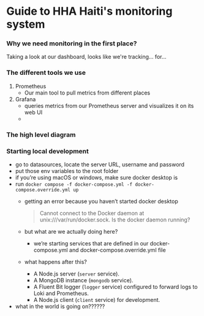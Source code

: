 # Guide to HHA Haiti's monitoring system

### Why we need monitoring in the first place?
Taking a look at our dashboard, looks like we're tracking... for...
### The different tools we use
1. Prometheus
	- Our main tool to pull metrics from different places
2. Grafana
	- queries metrics from our Prometheus server and visualizes it on its web UI
	- 
### The high level diagram

### Starting local development
-   go to datasources, locate the server URL, username and password
-   put those env variables to the root folder
-   if you’re using macOS or windows, make sure docker desktop is
-   run `docker compose -f docker-compose.yml -f docker-compose.override.yml up`
    -   getting an error because you haven’t started docker desktop
        
        > Cannot connect to the Docker daemon at unix:///var/run/docker.sock. Is the docker daemon running?
        
    -   but what are we actually doing here?
        
        -   we’re starting services that are defined in our docker-compose.yml and docker-compose.override.yml file
       - what happens after this?
	       -  A Node.js server (`server` service).
			-   A MongoDB instance (`mongodb` service).
			-   A Fluent Bit logger (`logger` service) configured to forward logs to Loki and Prometheus.
			-   A Node.js client (`client` service) for development.
- what in the world is going on??????
